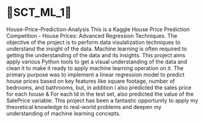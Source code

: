 # 🌟SCT_ML_1🌟
House-Price-Prediction-Analysis 
This is a Kaggle House Price Prediction Competition - House Prices: Advanced Regression Techniques. The objective of the project is to perform data visulalization techniques to understand the insight of the data. Machine learning is often required to getting the understanding of the data and its insights. This project aims apply various Python tools to get a visual understanding of the data and clean it to make it ready to apply machine learning operation on it. The primary purpose was to implement a linear regression model to predict house prices based on key features like square footage, number of bedrooms, and bathrooms, but, in addition i also predicted the sales price for each house & For each Id in the test set, also predicted the value of the SalePrice variable.  This project has been a fantastic opportunity to apply my theoretical knowledge to real-world problems and deepen my understanding of machine learning concepts.
